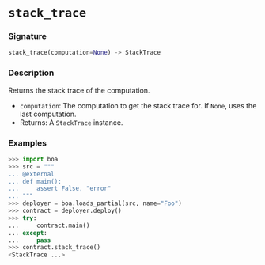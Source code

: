 # `stack_trace`

### Signature

```python
stack_trace(computation=None) -> StackTrace
```

### Description

Returns the stack trace of the computation.

- `computation`: The computation to get the stack trace for. If `None`, uses the last computation.
- Returns: A `StackTrace` instance.

### Examples

```python
>>> import boa
>>> src = """
... @external
... def main():
...     assert False, "error"
... """
>>> deployer = boa.loads_partial(src, name="Foo")
>>> contract = deployer.deploy()
>>> try:
...     contract.main()
... except:
...     pass
>>> contract.stack_trace()
<StackTrace ...>
```